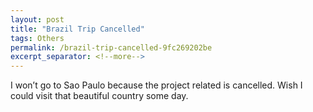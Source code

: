 ```yaml
---
layout: post
title: "Brazil Trip Cancelled"
tags: Others
permalink: /brazil-trip-cancelled-9fc269202be
excerpt_separator: <!--more-->
---
```

I won’t go to Sao Paulo because the project related is cancelled. Wish I could visit that beautiful country some day.
<!--more-->
